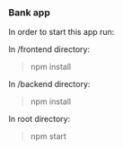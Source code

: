 ### Bank app

In order to start this app run:

In /frontend directory:
>npm install

In /backend directory:
>npm install

In root directory:
>npm start
